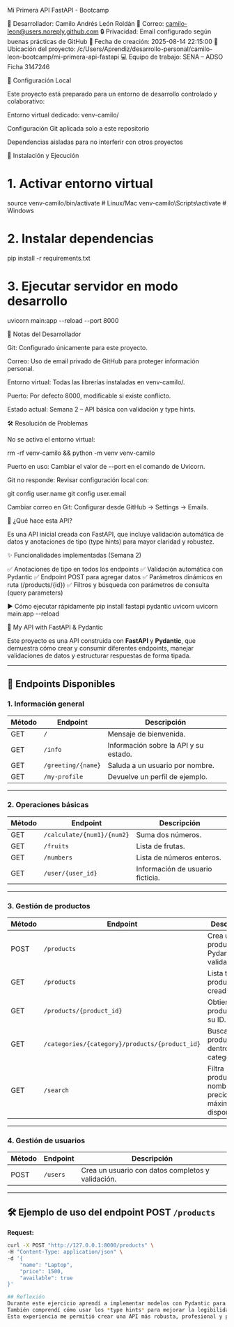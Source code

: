 Mi Primera API FastAPI - Bootcamp

👤 Desarrollador: Camilo Andrés León Roldán
📧 Correo: camilo-leon@users.noreply.github.com
🔒 Privacidad: Email configurado según buenas prácticas de GitHub
📅 Fecha de creación: 2025-08-14 22:15:00
📂 Ubicación del proyecto: /c/Users/Aprendiz/desarrollo-personal/camilo-leon-bootcamp/mi-primera-api-fastapi
💻 Equipo de trabajo: SENA – ADSO Ficha 3147246

🔧 Configuración Local

Este proyecto está preparado para un entorno de desarrollo controlado y colaborativo:

Entorno virtual dedicado: venv-camilo/

Configuración Git aplicada solo a este repositorio

Dependencias aisladas para no interferir con otros proyectos

🚀 Instalación y Ejecución
# 1. Activar entorno virtual
source venv-camilo/bin/activate   # Linux/Mac
venv-camilo\Scripts\activate      # Windows

# 2. Instalar dependencias
pip install -r requirements.txt

# 3. Ejecutar servidor en modo desarrollo
uvicorn main:app --reload --port 8000

📝 Notas del Desarrollador

Git: Configurado únicamente para este proyecto.

Correo: Uso de email privado de GitHub para proteger información personal.

Entorno virtual: Todas las librerías instaladas en venv-camilo/.

Puerto: Por defecto 8000, modificable si existe conflicto.

Estado actual: Semana 2 – API básica con validación y type hints.

🛠️ Resolución de Problemas

No se activa el entorno virtual:

rm -rf venv-camilo && python -m venv venv-camilo


Puerto en uso: Cambiar el valor de --port en el comando de Uvicorn.

Git no responde: Revisar configuración local con:

git config user.name
git config user.email


Cambiar correo en Git: Configurar desde GitHub → Settings → Emails.

📌 ¿Qué hace esta API?

Es una API inicial creada con FastAPI, que incluye validación automática de datos y anotaciones de tipo (type hints) para mayor claridad y robustez.

✨ Funcionalidades implementadas (Semana 2)

✅ Anotaciones de tipo en todos los endpoints
✅ Validación automática con Pydantic
✅ Endpoint POST para agregar datos
✅ Parámetros dinámicos en ruta (/products/{id})
✅ Filtros y búsqueda con parámetros de consulta (query parameters)

▶️ Cómo ejecutar rápidamente
pip install fastapi pydantic uvicorn
uvicorn main:app --reload

 📌 My API with FastAPI & Pydantic

Este proyecto es una API construida con **FastAPI** y **Pydantic**, que demuestra cómo crear y consumir diferentes endpoints, manejar validaciones de datos y estructurar respuestas de forma tipada.

---

## 🚀 Endpoints Disponibles

### **1. Información general**
| Método | Endpoint | Descripción |
|--------|----------|-------------|
| GET | `/` | Mensaje de bienvenida. |
| GET | `/info` | Información sobre la API y su estado. |
| GET | `/greeting/{name}` | Saluda a un usuario por nombre. |
| GET | `/my-profile` | Devuelve un perfil de ejemplo. |

---

### **2. Operaciones básicas**
| Método | Endpoint | Descripción |
|--------|----------|-------------|
| GET | `/calculate/{num1}/{num2}` | Suma dos números. |
| GET | `/fruits` | Lista de frutas. |
| GET | `/numbers` | Lista de números enteros. |
| GET | `/user/{user_id}` | Información de usuario ficticia. |

---

### **3. Gestión de productos**
| Método | Endpoint | Descripción |
|--------|----------|-------------|
| POST | `/products` | Crea un producto (usa Pydantic para validación). |
| GET | `/products` | Lista todos los productos creados. |
| GET | `/products/{product_id}` | Obtiene un producto por su ID. |
| GET | `/categories/{category}/products/{product_id}` | Busca un producto dentro de una categoría. |
| GET | `/search` | Filtra productos por nombre, precio máximo o disponibilidad. |

---

### **4. Gestión de usuarios**
| Método | Endpoint | Descripción |
|--------|----------|-------------|
| POST | `/users` | Crea un usuario con datos completos y validación. |

---

## 🛠 Ejemplo de uso del endpoint POST `/products`

**Request:**
```bash
curl -X POST "http://127.0.0.1:8000/products" \
-H "Content-Type: application/json" \
-d '{
    "name": "Laptop",
    "price": 1500,
    "available": true
}'

## Reflexión
Durante este ejercicio aprendí a implementar modelos con Pydantic para validar datos automáticamente en FastAPI.  
También comprendí cómo usar los *type hints* para mejorar la legibilidad y el mantenimiento del código.  
Esta experiencia me permitió crear una API más robusta, profesional y preparada para funcionalidades más complejas.
